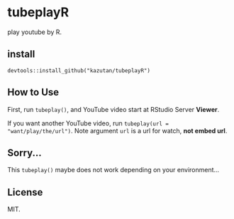 # tubeplayR
play youtube by R.

## install

```
devtools::install_github("kazutan/tubeplayR")
```

## How to Use

First, run `tubeplay()`, and YouTube video start at RStudio Server **Viewer**.

If you want another YouTube video, run `tubeplay(url = "want/play/the/url")`. 
Note argument `url` is a url for watch, **not embed url**.

## Sorry...

This `tubeplay()` maybe does not work depending on your environment...

## License

MIT.
